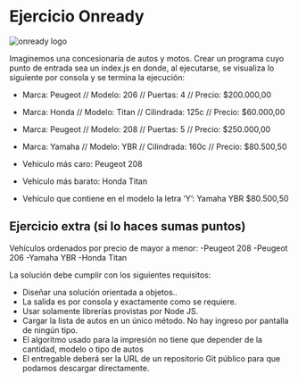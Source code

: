 # Ejercicio Onready

<img src="https://onready.com.ar/static/images/logo-color-horizontal.png" title="onready logo" />

Imaginemos una concesionaria de autos y motos.
Crear un programa cuyo punto de entrada sea un index.js en donde, al ejecutarse, se visualiza lo siguiente por consola y se termina la ejecución:

- Marca: Peugeot // Modelo: 206 // Puertas: 4 // Precio: $200.000,00
- Marca: Honda // Modelo: Titan // Cilindrada: 125c // Precio: $60.000,00
- Marca: Peugeot // Modelo: 208 // Puertas: 5 // Precio: $250.000,00
- Marca: Yamaha // Modelo: YBR // Cilindrada: 160c // Precio: $80.500,50

- Vehículo más caro: Peugeot 208
- Vehículo más barato: Honda Titan
- Vehículo que contiene en el modelo la letra ‘Y’: Yamaha YBR $80.500,50


## Ejercicio extra (si lo haces sumas puntos)

Vehículos ordenados por precio de mayor a menor:
-Peugeot 208
-Peugeot 206
-Yamaha YBR
-Honda Titan

La solución debe cumplir con los siguientes requisitos:
- Diseñar una solución orientada a objetos..
- La salida es por consola y exactamente como se requiere.
- Usar solamente librerías provistas por Node JS.
- Cargar la lista de autos en un único método. No hay ingreso por pantalla de ningún tipo.
- El algoritmo usado para la impresión no tiene que depender de la cantidad, modelo o tipo de autos
- El entregable deberá ser la URL de un repositorio Git público para que podamos descargar directamente.
